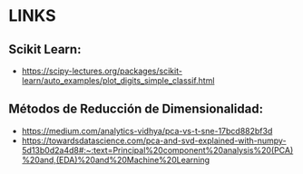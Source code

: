 # LINKS

## Scikit Learn:
- https://scipy-lectures.org/packages/scikit-learn/auto_examples/plot_digits_simple_classif.html
## Métodos de Reducción de Dimensionalidad:
- https://medium.com/analytics-vidhya/pca-vs-t-sne-17bcd882bf3d
- https://towardsdatascience.com/pca-and-svd-explained-with-numpy-5d13b0d2a4d8#:~:text=Principal%20component%20analysis%20(PCA)%20and,(EDA)%20and%20Machine%20Learning
